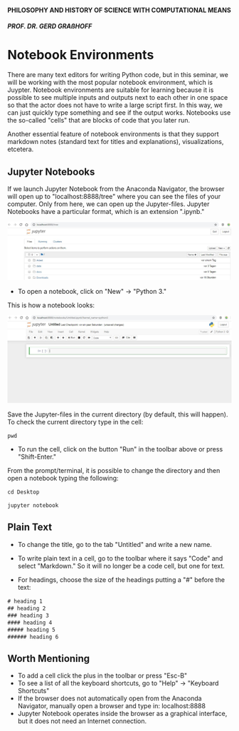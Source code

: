 #### PHILOSOPHY AND HISTORY OF SCIENCE WITH COMPUTATIONAL MEANS

##### PROF. DR. GERD GRAßHOFF 



# Notebook Environments 

There are many text editors for writing Python code, but in this seminar, we will be working with the most popular notebook environment, which is Juypter. Notebook environments are suitable for learning because it is possible to see multiple inputs and outputs next to each other in one space so that the actor does not have to write a large script first. In this way, we can just quickly type something and see if the output works. Notebooks use the so-called "cells" that are blocks of code that you later run.

Another essential feature of notebook environments is that they support markdown notes (standard text for titles and explanations), visualizations, etcetera.



## Jupyter Notebooks

If we launch Jupyter Notebook from the Anaconda Navigator, the browser will open up to "localhost:8888/tree" where you can see the files of your computer. Only from here, we can open up the Jupyter-files. Jupyter Notebooks have a particular format, which is an extension ".ipynb." 

![homejupy](assets\homejupy.JPG)

- To open a notebook, click on "New" &rightarrow; "Python 3."

This is how a notebook looks:

![newnb](assets\newnb.JPG)

Save the Jupyter-files in the current directory (by default, this will happen). To check the current directory type in the cell:

```
pwd
```

- To run the cell, click on the button "Run" in the toolbar above or press "Shift-Enter."

From the prompt/terminal, it is possible to change the directory and then open a notebook typing the following:

```
cd Desktop
```

```
jupyter notebook
```



## Plain Text

- To change the title, go to the tab "Untitled" and write a new name.

- To write plain text in a cell, go to the toolbar where it says "Code" and select "Markdown." So it will no longer be a code cell, but one for text.
- For headings, choose the size of the headings putting a "#" before the text:

```
# heading 1
## heading 2
### heading 3
#### heading 4
##### heading 5
###### heading 6
```



## Worth Mentioning

- To add a cell click the plus in the toolbar or press "Esc-B"
- To see a list of all the keyboard shortcuts, go to "Help" &rightarrow; "Keyboard Shortcuts"
- If the browser does not automatically open from the Anaconda Navigator, manually open a browser and type in: localhost:8888
- Jupyter Notebook operates inside the browser as a graphical interface, but it does not need an Internet connection. 

